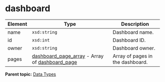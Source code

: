 # dashboard

 

|Element|Type|Description|
|-------|----|-----------|
|name|`xsd:string` | Dashboard name. |
|id|`xsd:int` | Dashboard ID. |
|owner|`xsd:string` | Dashboard owner. |
|pages|[dashboard_page_array](r_dashboard_page_array.md#) - Array of [dashboard_page](r_dashboard_page.md#) | Array of pages in the dashboard. |

**Parent topic:** [Data Types](../data_types/c_datatypes.md)

